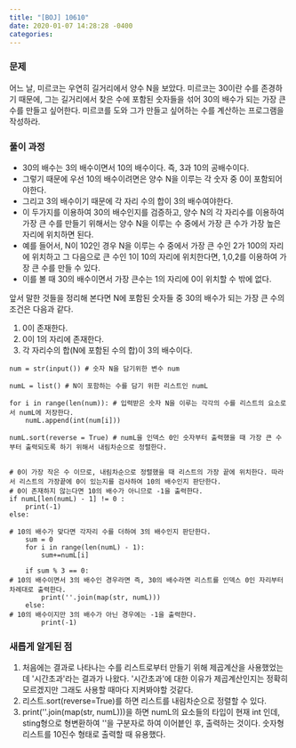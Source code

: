 ```yaml
---
title: "[BOJ] 10610"
date: 2020-01-07 14:28:28 -0400
categories: 
---
```


### 문제
어느 날, 미르코는 우연히 길거리에서 양수 N을 보았다. 미르코는 30이란 수를 존경하기 때문에, 
그는 길거리에서 찾은 수에 포함된 숫자들을 섞어 30의 배수가 되는 가장 큰 수를 만들고 싶어한다.
미르코를 도와 그가 만들고 싶어하는 수를 계산하는 프로그램을 작성하라.

### 풀이 과정
- 30의 배수는 3의 배수이면서 10의 배수이다. 즉, 3과 10의 공배수이다. 
- 그렇기 때문에 우선 10의 배수이려면은 양수 N을 이루는 각 숫자 중 0이 포함되어야한다.
- 그리고 3의 배수이기 때문에 각 자리 수의 합이 3의 배수여야한다.
- 이 두가지를 이용하여 30의 배수인지를 검증하고, 양수 N의 각 자리수를 이용하여 가장 큰 수를 만들기 위해서는 양수 N을 이루는 수 중에서 가장 큰 수가 
 가장 높은 자리에 위치하면 된다.
- 예를 들어서, N이 102인 경우 N을 이루는 수 중에서 가장 큰 수인 2가 100의 자리에 위치하고 그 다음으로 큰 수인 1이 10의 자리에 위치한다면,
1,0,2를 이용하여 가장 큰 수를 만들 수 있다.
- 이를 볼 때 30의 배수이면서 가장 큰수는 1의 자리에 0이 위치할 수 밖에 없다. 

앞서 말한 것들을 정리해 본다면 N에 포함된 숫자들 중 30의 배수가 되는 가장 큰 수의 조건은 다음과 같다.
1) 0이 존재한다.
2) 0이 1의 자리에 존재한다.
3) 각 자리수의 합(N에 포함된 수의 합)이 3의 배수이다.

```
num = str(input()) # 숫자 N을 담기위한 변수 num

numL = list() # N이 포함하는 수를 담기 위한 리스트인 numL

for i in range(len(num)): # 입력받은 숫자 N을 이루는 각각의 수를 리스트의 요소로서 numL에 저장한다.
    numL.append(int(num[i]))
    
numL.sort(reverse = True) # numL을 인덱스 0인 숫자부터 출력했을 때 가장 큰 수 부터 출력되도록 하기 위해서 내림차순으로 정렬한다.


# 0이 가장 작은 수 이므로, 내림차순으로 정렬했을 때 리스트의 가장 끝에 위치한다. 따라서 리스트의 가장끝에 0이 있는지를 검사하여 10의 배수인지 판단한다.
# 0이 존재하지 않는다면 10의 배수가 아니므로 -1을 출력한다.
if numL[len(numL) - 1] != 0 : 
    print(-1)
else:

# 10의 배수가 맞다면 각자리 수를 더하여 3의 배수인지 판단한다.
    sum = 0
    for i in range(len(numL) - 1):
        sum+=numL[i]

    if sum % 3 == 0:
# 10의 배수이면서 3의 배수인 경우라면 즉, 30의 배수라면 리스트를 인덱스 0인 자리부터 차례대로 출력한다.
        print(''.join(map(str, numL)))
    else: 
# 10의 배수이지만 3의 배수가 아닌 경우에는 -1을 출력한다.
        print(-1)
```

### 새롭게 알게된 점
1. 처음에는 결과로 나타나는 수를 리스트로부터 만들기 위해 제곱계산을 사용했었는데 '시간초과'라는 결과가 나왔다. 
'시간초과'에 대한 이유가 제곱계산인지는 정확히 모르겠지만 그래도 사용할 때마다 지켜봐야할 것같다.
2. 리스트.sort(reverse=True)를 하면 리스트를 내림차순으로 정렬할 수 있다.
3. print(''.join(map(str, numL)))을 하면  numL의 요소들의 타입이 현재 int 인데, sting형으로 형변환하여 ''을 구분자로 하여 이어븥인 후, 출력하는 것이다.
숫자형 리스트를 10진수 형태로 출력할 때 유용했다.
